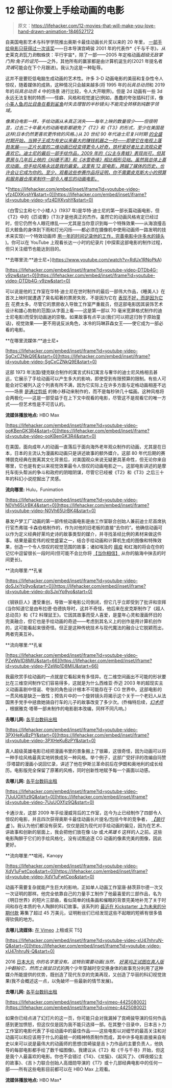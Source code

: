 # 12 部让你爱上手绘动画的电影

> 原文：<https://lifehacker.com/12-movies-that-will-make-you-love-hand-drawn-animation-1846527172>

自美国电影艺术与科学学院推出奥斯卡最佳动画长片奖以来的 20 年里， [一部手绘电影只获得过一次该奖](https://en.wikipedia.org/wiki/Academy_Award_for_Best_Animated_Feature)——日本导演宫崎骏 2001 年的代表作*《千与千寻》*。从*史莱克*到*瓦力*到*蜘蛛侠：平行宇宙*，除了一部——2005 年定格动画*超级无敌掌门狗:兔子的诅咒*——之外，其他所有的赢家都是由计算机诞生的(2021 年提名者*灵魂*可能会在下个月跟进)。我认为这是一种耻辱。

这并不是要贬低电脑生成动画的艺术性。许多 3-D 动画电影的美丽和复杂性令人惊叹，随着媒体的成熟，这种情况只会越来越多(将 1995 年的*玩具总动员*和 2019 年的*玩具总动员 4* 中的场景 进行比较，令人大开眼界)。但是 2d 动画有一些 3d 永远无法复制的特质——怪癖、风格和视觉速记(例如，愚蠢的夸张插科打诨，像 [小美人鱼*的比目鱼在看到鲨鱼*](https://i.pinimg.com/originals/9f/6b/e5/9f6be55cf0d44c3f253ed05bc01f1ced.jpg)*时失去理智的半秒镜头)不能完全转移到纯数字领域。*

*像黑白电影一样，手绘动画从未真正消失——每年上映的数量很少——但很明显，过去二十年最大的动画电影都避免了《T2》和《T3》的形式，至少在美国是这样(日本仍然更喜欢更传统的风格。)从 20 世纪 90 年代迪士尼复兴时期 [的全盛时期开始，当*狮子王*成为有史以来最大的赚钱机器之一时——即使它在电视上蓬勃发展——正片长度的二维动画已经变得更令人好奇，铁杆爱好者比主流观众更喜欢它。迪士尼的最后一部手绘作品，2009 年的《公主与青蛙》表现尚可，但其票房与几年后上映的《纠缠不清》和《冰雪奇缘》相比相形见绌。虽然我总体上喜欢动画，但手绘风格永远是我的最爱。这里有 12 部电影，跨越了媒体的历史，也许会让它成为你的。至少，观看这些参赛作品将证明，你不需要皮克斯大小的预算和服务器仓库来制作一部令人难忘的动画电影。](https://disney.fandom.com/wiki/Disney_Renaissance)*

 *[https://lifehacker.com/embed/inset/iframe?id=youtube-video-yfz4DXKvshY&start=0](https://lifehacker.com/embed/inset/iframe?id=youtube-video-yfz4DXKvshY&start=0) 

《白雪公主和七个小矮人》(1937 年)是华特·迪士尼的第一部长篇动画电影，但《T2》中的《匹诺曹》(T3)才是他真正的杰作。虽然它的动画风格肯定已经过时，但它仍然令人眼花缭乱——尤其是当你意识到每一个特殊效果——从海浪撞击巨大鲸鱼的身体到下雨和灯光闪烁——都必须在摄像机中使用动画师一路发明的技术来实现(一个特效动画师 [用一年的时间记录他的工作，完善电影中许多水的镜头](https://en.wikipedia.org/wiki/Pinocchio_(1940_film)#Animation) )。你可以在 YouTube 上观看长达一小时的纪录片 [中探索这部电影的制作过程，但只关注细节也能达到目的。

**去哪里流:**迪士尼+](https://www.youtube.com/watch?v=RdUx1RNoPkA)

 [https://lifehacker.com/embed/inset/iframe?id=youtube-video-DTDb4G-v9zw&start=0](https://lifehacker.com/embed/inset/iframe?id=youtube-video-DTDb4G-v9zw&start=0) 

可以说是他的工作室在华特·迪士尼在世时制作的最后一部伟大作品，《睡美人》在首次上映时就遭遇了臭名昭著的票房失败，不是因为它在 [表现不好，而是因为它在](https://www.laughingplace.com/w/articles/2014/10/06/from-the-vault-the-history-of-sleeping-beauty) 花费太多。尽管它的票房收入导致工作室严重裁员，但这部电影因其装饰艺术设计和雄心勃勃的范围(从字面上看——这是第一部以 70 毫米宽屏格式制作的迪士尼电影)而受到动画迷的崇敬。如果故事有点平淡(我们可以把这归咎于原始童话)，视觉效果——更不用说反派角色，冰冷的玛琳菲森女王——使它成为一部必看的电影。

**在哪里流媒体:**迪士尼+

 [https://lifehacker.com/embed/inset/iframe?id=youtube-video-SgCxCZNkQ9E&start=0](https://lifehacker.com/embed/inset/iframe?id=youtube-video-SgCxCZNkQ9E&start=0) 

这部 1973 年法国/捷克联合制作的寓言式科幻寓言与奢华的迪士尼风格相去甚远，它展示了手绘动画可以产生多大的影响，即使受到有限预算的限制。有些人可能会对它被列入这个列表有所不满，因为它实际上在许多方面与定格动画相差不远——场景 [是通过剪纸](https://pdome.org/2009/rene-laloux%E2%80%99s-la-planete-sauvage-fantastic-planet) 的微小移动来制作的，而不是每秒钟几十幅画。这种风格将会两极化——这是一部受益于在上下文中观看的电影，尽管这不是观看它的唯一方式——但艺术性是不可否认的。

**流媒体播放地点:** HBO Max

 [https://lifehacker.com/embed/inset/iframe?id=youtube-video-ooKBenGK3R4&start=0](https://lifehacker.com/embed/inset/iframe?id=youtube-video-ooKBenGK3R4&start=0) 

在美国，面向成年人的动画一直落后于面向海外老年观众制作的动画，尤其是在日本，日本的主流认为漫画和动画只是讲述故事的额外媒介。这部 80 年代后期的赛博朋克经典在脱离其文化背景后，对美国观众来说无疑更具革命性，但无论你来自哪里，它也是有史以来视觉效果最令人惊叹的动画电影之一。这部电影讲述的是摩托车街头帮派的争斗和政府的阴暗阴谋，尽管它已经被《T2》和《T3》之后三十年的科幻小说挖掘出了灵感。

**流向哪里:** Hulu，Funimation

 [https://lifehacker.com/embed/inset/iframe?id=youtube-video-N0Vh65UrBK4&start=0](https://lifehacker.com/embed/inset/iframe?id=youtube-video-N0Vh65UrBK4&start=0) 

暴发户梦工厂动画的第一部传统动画电影是由工作室联合创始人兼前迪士尼首席执行官杰弗瑞·卡森伯格制作的，作为对他的旧老板的直接“去你的”。他确信动画可以作为定义经典好莱坞史诗的故事类型的媒介，并寻找圣经比例的素材来做这件事。结果是最宏伟的视觉盛宴之一，结合手绘动画和计算机生成的图像和特殊效果，创造一个令人惊叹的视觉范围的故事；诸如埃及的 [瘟疫](https://www.youtube.com/watch?v=2fuimQA8Was) 和红海的将会在你的记忆中逗留很长一段时间(但可能不会比你将 [【当你相信】](https://www.youtube.com/watch?v=LKaXY4IdZ40) 从你的脑海中抹去的时间更长)。

**流向哪里:**孔雀

 [https://lifehacker.com/embed/inset/iframe?id=youtube-video-doSJxiYp9yo&start=0](https://lifehacker.com/embed/inset/iframe?id=youtube-video-doSJxiYp9yo&start=0) 

《钢铁巨人》遭受重创，导致一家电影公司倒闭，但它几乎立即受到了批评和崇拜(当你知道它是由布拉德·伯德执导时，这并不奇怪，他后来在皮克斯制作了《超人总动员》和《T2 料理鼠王》。它因其故事而受人喜爱，是童年心灵和漫画怀旧的完美融合，但它也是手绘动画的奇迹——考虑到其名义上的创作是用计算机创作的，这可能看起来很奇怪。但正是这种传统技术与现代魔法的融合让它脱颖而出，两者完美互补。

**流向哪里:**孔雀

 [https://lifehacker.com/embed/inset/iframe?id=youtube-video-PZeWp1D8MlU&start=66](https://lifehacker.com/embed/inset/iframe?id=youtube-video-PZeWp1D8MlU&start=66) 

我最欣赏手绘动画的一点就是它看起来有多怪异。在二维空间画出不可能的形状要比在三维空间制作它们容易得多，这就是为什么西维亚·乔迈 2003 年的超现实主义动画喜剧中怪诞、夸张的角色设计根本不可能存在于 CG 世界中。这部电影的一贯风格是缺乏一致性；预告片中的一个旋转镜头将揭示这个关于一个老妇人从法国黑手党手中拯救她骑自行车的儿子的故事改变了多少次。(乔梅特后续，[*幻术师*](https://www.youtube.com/watch?v=d5TglK8v1xs) ，根据雅克·塔蒂一部未制作的电影剧本改编，同样不同凡响。)

**去哪儿网:** [各平台数码出租](https://www.justwatch.com/us/movie/the-triplets-of-belleville)

 [https://lifehacker.com/embed/inset/iframe?id=youtube-video-3PXHeKuBzPY&start=0](https://lifehacker.com/embed/inset/iframe?id=youtube-video-3PXHeKuBzPY&start=0) 

真人超级英雄电影已经把漫画书里的景象搬上了银幕，这很奇怪，因为动画可以将一种手绘风格最真实地转换成另一种风格。举个例子，这部广受好评的改编自玛赞·莎塔碧的漫画小说回忆录，讲述了他在伊斯兰革命前后在伊朗和奥地利的成长经历。电影版完全保留了原著的风格，同时创新性地赋予每一个画面以动感。

**去哪儿网:** [各平台数码出租](https://www.justwatch.com/us/movie/persepolis)

 [https://lifehacker.com/embed/inset/iframe?id=youtube-video-7UuUOXfiz9Q&start=0](https://lifehacker.com/embed/inset/iframe?id=youtube-video-7UuUOXfiz9Q&start=0) 

卡通沙龙，这部 2009 年手绘漫威背后的工作室，迄今为止已经制作了四部令人惊叹的电影，并且四次获得奥斯卡最佳动画长片提名(包括今年的竞争者， [*【狼行者*](https://lifehacker.com/where-to-stream-the-2021-oscar-nominees-1846476612) )。我认为他们都没有获奖，仅仅是因为现代对手绘动画的偏见，因为在艺术、讲故事和创新的层面上，我会把他们放在像 *Up* 或*大英雄 6* 这样的人之前。这些电影陶醉于它们的手绘风格化，没有试图追逐 CG 动画的像素完美的图像，因此更好。

**流向哪里:**喧闹，Kanopy

 [https://lifehacker.com/embed/inset/iframe?id=youtube-video-XdV1uFwtCpo&start=0](https://lifehacker.com/embed/inset/iframe?id=youtube-video-XdV1uFwtCpo&start=0) 

动画不需要复杂就能产生巨大的影响，正如单人动画工作室唐·赫茨菲尔德一次又一次证明的那样。他完全依靠自己的力量手工制作了他最喜爱的三部作品，名为《明日世界》的短片三部曲，看似简单的线条画和催眠的背景完美地补充了关于时间和存在本质的令人陶醉的科幻故事。该系列的 [最近在 Kickstarter 上为未来的分期付款](https://www.kickstarter.com/projects/worldoftomorrow/world-of-tomorrow-the-first-three-episodes-on-blu-ray) 筹集了超过 45 万美元，证明粉丝们已经发现这些不起眼的短裤有很多值得钦佩的地方。

**去哪儿流媒体:** [在 Vimeo](https://vimeo.com/ondemand/worldoftomorrow) 上租或买 T5】

 [https://lifehacker.com/embed/inset/iframe?id=youtube-video-xU47nhruN-Q&start=0](https://lifehacker.com/embed/inset/iframe?id=youtube-video-xU47nhruN-Q&start=0) 

2016 [日本大片](https://kotaku.com/your-name-is-the-highest-grossing-anime-worldwide-and-1791278393) *你的名字里没有。*这特别需要动画(当然， [好莱坞正试图在真人版](https://deadline.com/2020/09/lee-isaac-chung-paramount-and-bad-robot-your-name-1234579603/) )中翻拍它，然而*土拨鼠日*式的两个少年穿越时空交换身体的故事充分利用了这种媒介所能提供的优势，既创造了现代东京的完美再现，又创造了华丽的科幻视觉效果(我不会概述这一点，以免破坏一些最新的情节发展)。

**去哪儿网:** [各平台数码出租](https://www.justwatch.com/us/movie/your-name)

 [https://lifehacker.com/embed/inset/iframe?id=vimeo-442508002](https://lifehacker.com/embed/inset/iframe?id=vimeo-442508002) 

如果你已经点进了幻灯片的这一页，你可能只会对我漏掉了宫崎骏导演的任何作品感到更加愤怒，但这仅仅是因为我不能只选择一部。在其整个目录中，日本吉卜力工作室的电影代表了手绘动画中的最佳作品——这些电影以对细节的最高关注和对动画可以和应该用于什么的最统一的精神特质制作而成，其中许多电影直接来自有史以来可以说是最伟大的动画师的思想(宫崎骏是吉卜力作品的主要负责人，他执导的每部电影都手绘了数千幅图像)。我建议从《T2》和《千与千寻》开始，但这是我个人最喜欢的电影。你也不会错过《T4》、《龙猫》、《起风了》、《辉夜姬公主的故事》、《吉卜力联合创始人高畑勋导演的《T7》或十几部经典电影中的任何一部——所有这些电影目前都可以在 HBO Max 上观看。

**流媒体播放地点:** HBO Max*